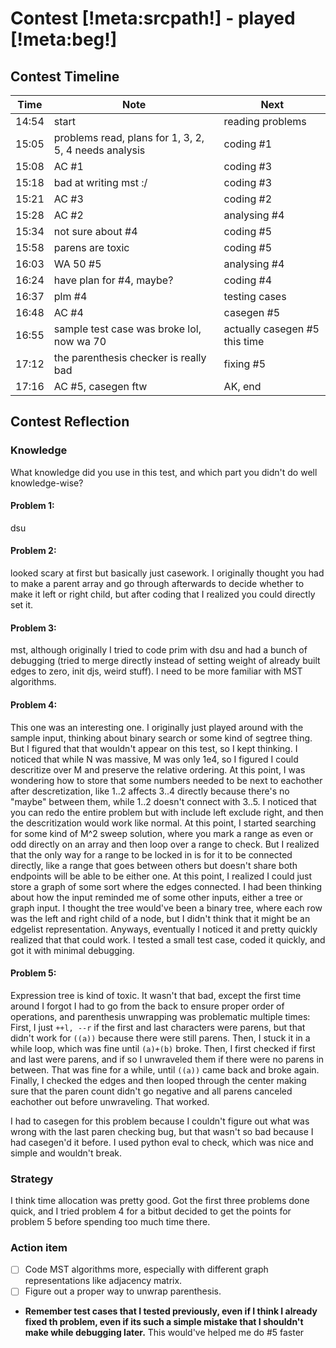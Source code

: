 # Contest [!meta:srcpath!] - played [!meta:beg!]

## Contest Timeline

| Time | Note | Next |
|----|----|----|
14:54 | start | reading problems 
15:05 | problems read, plans for 1, 3, 2, 5, 4 needs analysis | coding #1
15:08 | AC #1 | coding #3
15:18 | bad at writing mst :/ | coding #3
15:21 | AC #3 | coding #2
15:28 | AC #2 | analysing #4
15:34 | not sure about #4 | coding #5
15:58 | parens are toxic | coding #5
16:03 | WA 50 #5 | analysing #4
16:24 | have plan for #4, maybe? | coding #4
16:37 | plm #4 | testing cases
16:48 | AC #4 | casegen #5
16:55 | sample test case was broke lol, now wa 70 | actually casegen #5 this time
17:12 | the parenthesis checker is really bad | fixing #5
17:16 | AC #5, casegen ftw | AK, end

## Contest Reflection

### Knowledge
What knowledge did you use in this test, and which part you didn't do well knowledge-wise?

#### Problem 1:

dsu

#### Problem 2:

looked scary at first but basically just casework.
I originally thought you had to make a parent array and go through afterwards to decide whether to make it left or right child, but after coding that I realized you could directly set it.

#### Problem 3:

mst, although originally I tried to code prim with dsu and had a bunch of debugging (tried to merge directly instead of setting weight of already built edges to zero, init djs, weird stuff). I need to be more familiar with MST algorithms.

#### Problem 4:

This one was an interesting one. I originally just played around with the sample input, thinking about binary search or some kind of segtree thing. But I figured that that wouldn't appear on this test, so I kept thinking.
I noticed that while N was massive, M was only 1e4, so I figured I could descritize over M and preserve the relative ordering.
At this point, I was wondering how to store that some numbers needed to be next to eachother after descretization, like 1..2 affects 3..4 directly because there's no "maybe" between them, while 1..2 doesn't connect with 3..5.
I noticed that you can redo the entire problem but with include left exclude right, and then the descritization would work like normal.
At this point, I started searching for some kind of M^2 sweep solution, where you mark a range as even or odd directly on an array and then loop over a range to check. But I realized that the only way for a range to be locked in is for it to be connected directly, like a range that goes between others but doesn't share both endpoints will be able to be either one.
At this point, I realized I could just store a graph of some sort where the edges connected. I had been thinking about how the input reminded me of some other inputs, either a tree or graph input. I thought the tree would've been a binary tree, where each row was the left and right child of a node, but I didn't think that it might be an edgelist representation. Anyways, eventually I noticed it and pretty quickly realized that that could work.
I tested a small test case, coded it quickly, and got it with minimal debugging.

#### Problem 5:
Expression tree is kind of toxic. It wasn't that bad, except the first time around I forgot I had to go from the back to ensure proper order of operations, and parenthesis unwrapping was problematic multiple times:
First, I just `++l, --r` if the first and last characters were parens, but that didn't work for `((a))` because there were still parens.
Then, I stuck it in a while loop, which was fine until `(a)+(b)` broke.
Then, I first checked if first and last were parens, and if so I unwraveled them if there were no parens in between. That was fine for a while, until `((a))` came back and broke again.
Finally, I checked the edges and then looped through the center making sure that the paren count didn't go negative and all parens canceled eachother out before unwraveling. That worked.

I had to casegen for this problem because I couldn't figure out what was wrong with the last paren checking bug, but that wasn't so bad because I had casegen'd it before. I used python eval to check, which was nice and simple and wouldn't break.

### Strategy

I think time allocation was pretty good. Got the first three problems done quick, and I tried problem 4 for a bitbut decided to get the points for problem 5 before spending too much time there.

### Action item

- [ ] Code MST algorithms more, especially with different graph representations like adjacency matrix.
- [ ] Figure out a proper way to unwrap parenthesis.
- **Remember test cases that I tested previously, even if I think I already fixed th problem, even if its such a simple mistake that I shouldn't make while debugging later.** This would've helped me do #5 faster
